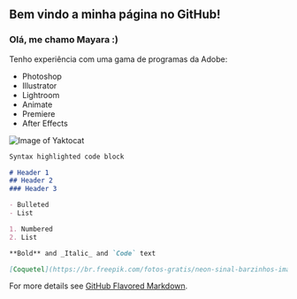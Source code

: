 ## Bem vindo a minha página no GitHub!

### Olá, me chamo Mayara :)

Tenho experiência com uma gama de programas da Adobe:
- Photoshop
- Illustrator
- Lightroom
- Animate
- Premiere
- After Effects

![Image of Yaktocat](https://octodex.github.com/images/yaktocat.png)

```markdown
Syntax highlighted code block

# Header 1
## Header 2
### Header 3

- Bulleted
- List

1. Numbered
2. List

**Bold** and _Italic_ and `Code` text

[Coquetel](https://br.freepik.com/fotos-gratis/neon-sinal-barzinhos-imagem-coquetel_4800877.htm#page=1&query=imagem&position=0)
```

For more details see [GitHub Flavored Markdown](https://guides.github.com/features/mastering-markdown/).

